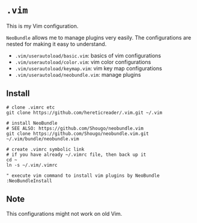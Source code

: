 # `.vim`

This is my Vim configuration.

`NeoBundle` allows me to manage plugins very easily.
The configurations are nested for making it easy to understand.

- `.vim/userautoload/basic.vim`: basics of vim configurations
- `.vim/userautoload/color.vim`: vim color configurations
- `.vim/userautoload/keymap.vim`: vim key map configurations
- `.vim/userautoload/neobundle.vim`: manage plugins

## Install

```
# clone .vimrc etc
git clone https://github.com/hereticreader/.vim.git ~/.vim

# install NeoBundle
# SEE ALSO: https://github.com/Shougo/neobundle.vim
git clone https://github.com/Shougo/neobundle.vim.git ~/.vim/bundle/neobundle.vim

# create .vimrc symbolic link
# if you have already ~/.vimrc file, then back up it
cd ~
ln -s ~/.vim/.vimrc
```

```
" execute vim command to install vim plugins by NeoBundle
:NeoBundleInstall
```

## Note
This configurations might not work on old Vim.
